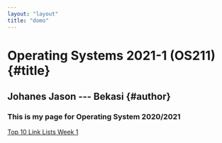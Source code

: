 ```yaml
---
layout: "layout"
title: "domo"
---
```


# Operating Systems 2021-1 (OS211) {#title}

## Johanes Jason --- Bekasi {#author}
### This is my page for Operating System 2020/2021

[Top 10 Link Lists Week 1](./W01)
